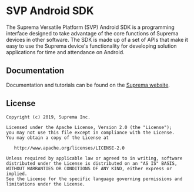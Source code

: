 # SVP Android SDK
The Suprema Versatile Platform (SVP) Android SDK is a programming interface designed 
to take advantage of the core functions of Suprema devices in other software. 
The SDK is made up of a set of APIs that make it easy to use the Suprema device's 
functionality for developing solution applications for time and attendance on Android.

## Documentation
Documentation and tutorials can be found on the [Suprema website](http://kb.supremainc.com/svpsdk/doku.php).

## License

    Copyright (c) 2019, Suprema Inc.

    Licensed under the Apache License, Version 2.0 (the "License");
    you may not use this file except in compliance with the License.
    You may obtain a copy of the License at

       http://www.apache.org/licenses/LICENSE-2.0

    Unless required by applicable law or agreed to in writing, software
    distributed under the License is distributed on an "AS IS" BASIS,
    WITHOUT WARRANTIES OR CONDITIONS OF ANY KIND, either express or implied.
    See the License for the specific language governing permissions and
    limitations under the License.
